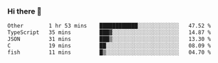 ### Hi there 👋

<!--
**WShiBin/WShiBin** is a ✨ _special_ ✨ repository because its `README.md` (this file) appears on your GitHub profile.

Here are some ideas to get you started:

- 🔭 I’m currently working on ...
- 🌱 I’m currently learning ...
- 👯 I’m looking to collaborate on ...
- 🤔 I’m looking for help with ...
- 💬 Ask me about ...
- 📫 How to reach me: ...
- 😄 Pronouns: ...
- ⚡ Fun fact: ...
-->

<!--START_SECTION:waka-->

```txt
Other        1 hr 53 mins    ████████████░░░░░░░░░░░░░   47.52 %
TypeScript   35 mins         ███▓░░░░░░░░░░░░░░░░░░░░░   14.87 %
JSON         31 mins         ███▒░░░░░░░░░░░░░░░░░░░░░   13.30 %
C            19 mins         ██░░░░░░░░░░░░░░░░░░░░░░░   08.09 %
fish         11 mins         █▒░░░░░░░░░░░░░░░░░░░░░░░   04.70 %
```

<!--END_SECTION:waka-->
